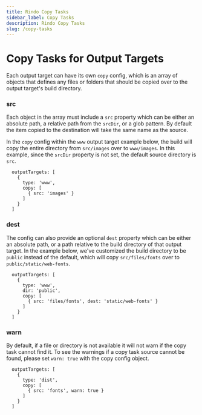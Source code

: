 ```yaml
---
title: Rindo Copy Tasks
sidebar_label: Copy Tasks
description: Rindo Copy Tasks
slug: /copy-tasks
---
```



# Copy Tasks for Output Targets

Each output target can have its own `copy` config, which is an array of objects that defines any files or folders that should be copied over to the output target's build directory.

### src

Each object in the array must include a `src` property which can be either an absolute path, a relative path from the `srcDir`, or a glob pattern. By default the item copied to the destination will take the same name as the source.

In the `copy` config within the `www` output target example below, the build will copy the entire directory from `src/images` over to `www/images`. In this example, since the `srcDir` property is not set, the default source directory is `src`.

```tsx
  outputTargets: [
    {
      type: 'www',
      copy: [
        { src: 'images' }
      ]
    }
  ]
```


### dest

The config can also provide an optional `dest` property which can be either an absolute path, or a path relative to the build directory of that output target. In the example below, we've customized the build directory to be `public` instead of the default, which will copy `src/files/fonts` over to `public/static/web-fonts`.

```tsx
  outputTargets: [
    {
      type: 'www',
      dir: 'public',
      copy: [
        { src: 'files/fonts', dest: 'static/web-fonts' }
      ]
    }
  ]
```

### warn

By default, if a file or directory is not available it will not warn if the copy task cannot find it. To see the warnings if a copy task source cannot be found, please set `warn: true` with the copy config object.

```tsx
  outputTargets: [
    {
      type: 'dist',
      copy: [
        { src: 'fonts', warn: true }
      ]
    }
  ]
```
